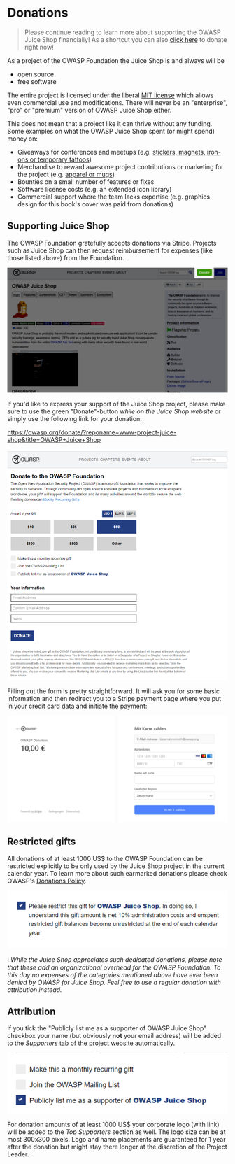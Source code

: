 # Donations

> Please continue reading to learn more about supporting the OWASP Juice
> Shop financially! As a shortcut you can also
> [click here](https://owasp.org/donate/?reponame=www-project-juice-shop&title=OWASP+Juice+Shop)
> to donate right now!

As a project of the OWASP Foundation the Juice Shop is and always will
be

* open source
* free software

The entire project is licensed under the liberal
[MIT license](https://opensource.org/licenses/MIT) which allows even
commercial use and modifications. There will never be an "enterprise",
"pro" or "premium" version of OWASP Juice Shop either.

This does not mean that a project like it can thrive without any
funding. Some examples on what the OWASP Juice Shop spent (or might
spend) money on:

* Giveaways for conferences and meetups (e.g.
  [stickers, magnets, iron-ons or temporary tattoos](https://www.stickeryou.com/products/owasp-juice-shop/794))
* Merchandise to reward awesome project contributions or marketing for
  the project (e.g.
  [apparel or mugs](http://shop.spreadshirt.com/juiceshop))
* Bounties on a small number of features or fixes
* Software license costs (e.g. an extended icon library)
* Commercial support where the team lacks expertise (e.g. graphics
  design for this book's cover was paid from donations)

## Supporting Juice Shop

The OWASP Foundation gratefully accepts donations via Stripe. Projects
such as Juice Shop can then request reimbursement for expenses (like
those listed above) from the Foundation.

![Donation button on the Juice Shop website](img/donate01.png)

If you'd like to express your support of the Juice Shop project, please
make sure to use the green "Donate"-button _while on the Juice Shop
website_ or simply use the following link for your donation:

<https://owasp.org/donate/?reponame=www-project-juice-shop&title=OWASP+Juice+Shop>

![Donation form for Juice Shop](img/donate02.png)

Filling out the form is pretty straightforward. It will ask you for some
basic information and then redirect you to a Stripe payment page where
you put in your credit card data and initiate the payment:

![Stripe page for an OWASP donation](img/stripe.png)

## Restricted gifts

All donations of at least 1000 US$ to the OWASP Foundation can be
restricted explicitly to be only used by the Juice Shop project in the
current calendar year. To learn more about such earmarked donations
please check OWASP's
[Donations Policy](https://owasp.org/www-policy/operational/donations.html).

![Restricted gift for Juice Shop](img/donate04.png)

ℹ️ _While the Juice Shop appreciates such dedicated donations, please
note that these add an organizational overhead for the OWASP Foundation.
To this day no expenses of the categories mentioned above have ever been
denied by OWASP for Juice Shop. Feel free to use a regular donation with
attribution instead._

## Attribution

If you tick the "Publicly list me as a supporter of OWASP Juice Shop"
checkbox your name (but obviously **not** your email address) will be
added to the
[_Supporters_ tab of the project website](https://owasp.org/www-project-juice-shop/#div-supporters)
automatically.

![Earmark donation for Juice Shop](img/donate03.png)

For donation amounts of at least 1000 US$ your corporate logo (with
link) will be added to the _Top Supporters_ section as well. The logo
size can be at most 300x300 pixels. Logo and name placements are
guaranteed for 1 year after the donation but might stay there longer at
the discretion of the Project Leader.
